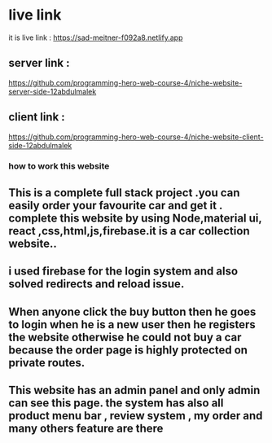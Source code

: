 #  live link
 it is live link :  https://sad-meitner-f092a8.netlify.app

## server link : 
https://github.com/programming-hero-web-course-4/niche-website-server-side-12abdulmalek

## client link : 
https://github.com/programming-hero-web-course-4/niche-website-client-side-12abdulmalek


### how to work this website


## This is a complete full stack project .you can easily order your favourite car and get it . complete this website by using Node,material ui, react ,css,html,js,firebase.it is a car collection website..

## i used firebase for the login system and also solved redirects and reload issue.

## When anyone click the buy button then he goes to login when he is a new user then he registers the website otherwise he could not buy a car because the order page is highly protected on private routes.

## This website has an admin panel and only admin can see this page. the system has also all product menu bar , review system , my order and many others feature are there